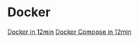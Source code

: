# Docker

[Docker in 12min](https://www.youtube.com/watch?v=YFl2mCHdv24)
[Docker Compose in 12min](https://www.youtube.com/watch?v=Qw9zlE3t8Ko)